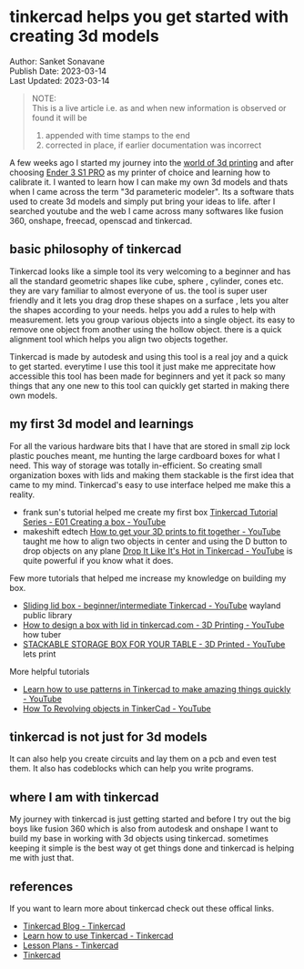 # tinkercad helps you get started with creating 3d models

Author: Sanket Sonavane   
Publish Date: 2023-03-14   
Last Updated: 2023-03-14  

> NOTE:  
> This is a live article i.e. as and when new information is observed or found it will be  
> 1. appended with time stamps to the end  
> 2. corrected in place, if earlier documentation was incorrect  
  
A few weeks ago I started my journey into the [world of 3d printing](/articles/20230201-world-of-3d-printing.md) and after choosing [Ender 3 S1 PRO](/articles/20230202-why-ender3-s1-pro.md) as my printer of choice and learning how to calibrate it. I wanted to learn how I can make my own 3d models and thats when I came across the term "3d parameteric modeler". Its a software thats used to create 3d models and simply put bring your ideas to life. after I searched youtube and the web I came across many softwares like fusion 360, onshape, freecad, openscad and tinkercad. 

## basic philosophy of tinkercad
Tinkercad looks like a simple tool its very welcoming to a beginner and has all the standard geometric shapes like cube, sphere , cylinder, cones etc. they are vary familiar to almost everyone of us.
the tool is super user friendly and it lets you drag drop these shapes on a surface , lets you alter the shapes according to your needs. helps you add a rules to help with measurement. lets you group various objects into a single object. its easy to remove one object from another using the hollow object. there is a quick alignment tool which helps you align two objects together.

Tinkercad is made by autodesk and using this tool is a real joy and a quick to get started. everytime I use this tool it just make me apprecitate how accessible this tool has been made for beginners and yet it pack so many things that any one new to this tool can quickly get started in making there own models.

## my first 3d model and learnings
For all the various hardware bits that I have that are stored in small zip lock plastic pouches meant, me hunting the large cardboard boxes for what I need. This way of storage was totally in-efficient. So creating small organization boxes with lids and making them stackable is the first idea that came to my mind. Tinkercad's easy to use interface helped me make this a reality.

- frank sun's tutorial helped me create my first box [Tinkercad Tutorial Series - E01 Creating a box - YouTube](https://www.youtube.com/watch?v=5jkG_2Tt94w)
- makeshift edtech [How to get your 3D prints to fit together - YouTube](https://www.youtube.com/watch?v=IC9jfeLoVqo) taught me how to align two objects in center and using the D button to drop objects on any plane [Drop It Like It's Hot in Tinkercad - YouTube](https://www.youtube.com/watch?v=sIltobwZsH4) is quite powerful if you know what it does.

Few more tutorials that helped me increase my knowledge on building my box.
- [Sliding lid box - beginner/intermediate Tinkercad - YouTube](https://www.youtube.com/watch?v=ub8G_oie3VY)  wayland public library
- [How to design a box with lid in tinkercad.com - 3D Printing - YouTube](https://www.youtube.com/watch?v=SNOtM1mm8BQ)  how tuber
- [STACKABLE STORAGE BOX FOR YOUR TABLE - 3D Printed - YouTube](https://www.youtube.com/watch?v=fSe2yheUpAA) lets print

More helpful tutorials  
- [Learn how to use patterns in Tinkercad to make amazing things quickly - YouTube](https://www.youtube.com/watch?v=hOht-q6zbWM)
- [How To Revolving objects in TinkerCad - YouTube](https://www.youtube.com/watch?v=G5J1C8Iur3s) 

## tinkercad is not just for 3d models
It can also help you create circuits and lay them on a pcb and even test them. It also has codeblocks which can help you write programs. 

## where I am with tinkercad
My journey with tinkercad is just getting started and before I try out the big boys like fusion 360 which is also from autodesk and onshape I want to build my base in working with 3d objects using tinkercad. sometimes keeping it simple is the best way ot get things done and tinkercad is helping me with just that. 

## references

If you want to learn more about tinkercad check out these offical links.
- [Tinkercad Blog - Tinkercad](https://www.tinkercad.com/blog)
- [Learn how to use Tinkercad - Tinkercad](https://www.tinkercad.com/learn)
- [Lesson Plans - Tinkercad](https://www.tinkercad.com/lessonplans)
- [Tinkercad](https://tinkercad.zendesk.com/hc/en-us)
